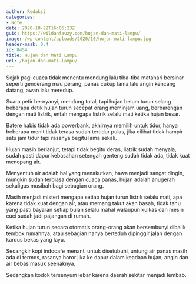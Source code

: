 ```yaml
---
author: Redaksi
categories:
- Note
date: 2020-10-22T16:06:23Z
guid: https://wildanfauzy.com/hujan-dan-mati-lampu/
image: /wp-content/uploads/2020/10/hujan-mati-lampu.jpg
header-mask: 0.4
id: 8454
title: Hujan dan Mati Lampu
url: /hujan-dan-mati-lampu/
---
```


Sejak pagi cuaca tidak menentu mendung lalu tiba-tiba matahari bersinar seperti genderang mau perang, panas cukup lama lalu angin kencang datang, awan lalu meredup.

Suara petir bernyanyi, mendung total, tapi hujan belum turun selang beberapa detik hujan turun secepat orang meminjam uang, berbarengan dengan mati listrik, entah mengapa listrik selalu mati ketika hujan besar.

Batere habis tidak ada powerbank, akhirnya memilih untuk tidur, hanya beberapa menit tidak terasa sudah tertidur pulas, jika dilihat tidak hampir satu jam tidur tapi rasanya begitu lama sekali.

Hujan masih berlanjut, tetapi tidak begitu deras, liatrik sudah menyala, sudah pasti dapur kebasahan setengah genteng sudah tidak ada, tidak kuat menopang air.

Menyentuh air adalah hal yang menakutkan, hawa menjadi sangat dingin, mungkin sudah terbiasa dengan cuaca panas, hujan adalah anugerah sekaligus musibah bagi sebagian orang.

Masih menjadi misteri mengapa setiap hujan turun listrik selalu mati, apa karena tidak kuat dengan air, atau memang takut akan basah, tidak tahu yang pasti bayaran setiap bulan selalu mahal walaupun kulkas dan mesin cuci sudah jadi pajangan di rumah.

Ketika hujan turun secara otomatis orang-orang akan bersembunyi dibalik tembok rumahnya, atau sebagian hanya berteduh dipinggir jalan dengan kardus bekas yang layu.

Secangkir kopi indocafe menanti untuk disetubuhi, untung air panas masih ada di termos, rasanya horor jika ke dapur dalam keadaan hujan, angin dan air bebas masuk seenaknya.

Sedangkan kodok tersenyum lebar karena daerah sekitar menjadi lembab.
